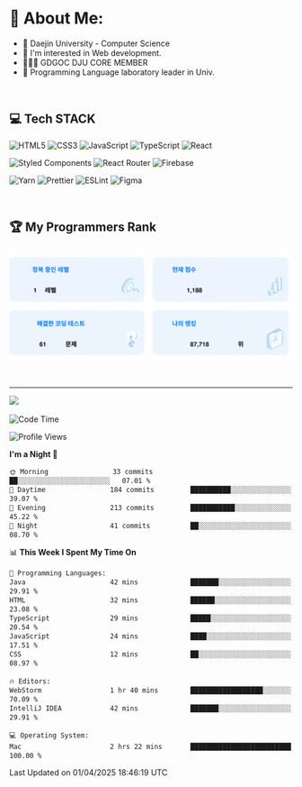 # 💫 About Me:

<ul>
 <li> 🏫 Daejin University - Computer Science </li>
 <li> 👀 I'm interested in Web development.</li>
 <li> 🧑🏻‍💻 GDGOC DJU CORE MEMBER </li>
 <li> 🧪 Programming Language laboratory leader in Univ. </li>
</ul>


<br>




## 💻 Tech STACK


![HTML5](https://img.shields.io/badge/html5-%23E34F26.svg?style=for-the-badge&logo=html5&logoColor=white)
![CSS3](https://img.shields.io/badge/css3-%231572B6.svg?style=for-the-badge&logo=css3&logoColor=white)
![JavaScript](https://img.shields.io/badge/javascript-%23323330.svg?style=for-the-badge&logo=javascript&logoColor=%23F7DF1E)
![TypeScript](https://img.shields.io/badge/typescript-%23007ACC.svg?style=for-the-badge&logo=typescript&logoColor=white)
![React](https://img.shields.io/badge/react-%2320232a.svg?style=for-the-badge&logo=react&logoColor=%2361DAFB)

![Styled Components](https://img.shields.io/badge/styled--components-DB7093?style=for-the-badge&logo=styled-components&logoColor=white)
![React Router](https://img.shields.io/badge/React_Router-CA4245?style=for-the-badge&logo=react-router&logoColor=white)
![Firebase](https://img.shields.io/badge/firebase-%23039BE5.svg?style=for-the-badge&logo=firebase)


![Yarn](https://img.shields.io/badge/yarn-%232C8EBB.svg?style=for-the-badge&logo=yarn&logoColor=white)
![Prettier](https://img.shields.io/badge/prettier-%23F7B93E.svg?style=for-the-badge&logo=prettier&logoColor=black)
![ESLint](https://img.shields.io/badge/ESLint-4B3263?style=for-the-badge&logo=eslint&logoColor=white)
![Figma](https://img.shields.io/badge/figma-%23F24E1E.svg?style=for-the-badge&logo=figma&logoColor=white)


<br/>




## 🏆 My Programmers Rank

![Programmers Rank](https://raw.githubusercontent.com/Jieunsse/github-programmers-rank/master/lib/result.svg)




<br/>


---

[![](https://visitcount.itsvg.in/api?id=Jayden&label=Profile%20Views&color=3&icon=7&pretty=true)](https://visitcount.itsvg.in)


<!-- Proudly created with GPRM ( https://gprm.itsvg.in ) -->


<!--START_SECTION:waka-->
![Code Time](http://img.shields.io/badge/Code%20Time-647%20hrs%206%20mins-blue)

![Profile Views](http://img.shields.io/badge/Profile%20Views-0-blue)

**I'm a Night 🦉** 

```text
🌞 Morning                33 commits          ██░░░░░░░░░░░░░░░░░░░░░░░   07.01 % 
🌆 Daytime                184 commits         ██████████░░░░░░░░░░░░░░░   39.07 % 
🌃 Evening                213 commits         ███████████░░░░░░░░░░░░░░   45.22 % 
🌙 Night                  41 commits          ██░░░░░░░░░░░░░░░░░░░░░░░   08.70 % 
```


📊 **This Week I Spent My Time On** 

```text
💬 Programming Languages: 
Java                     42 mins             ███████░░░░░░░░░░░░░░░░░░   29.91 % 
HTML                     32 mins             ██████░░░░░░░░░░░░░░░░░░░   23.08 % 
TypeScript               29 mins             █████░░░░░░░░░░░░░░░░░░░░   20.54 % 
JavaScript               24 mins             ████░░░░░░░░░░░░░░░░░░░░░   17.51 % 
CSS                      12 mins             ██░░░░░░░░░░░░░░░░░░░░░░░   08.97 % 

🔥 Editors: 
WebStorm                 1 hr 40 mins        ██████████████████░░░░░░░   70.09 % 
IntelliJ IDEA            42 mins             ███████░░░░░░░░░░░░░░░░░░   29.91 % 

💻 Operating System: 
Mac                      2 hrs 22 mins       █████████████████████████   100.00 % 
```


 Last Updated on 01/04/2025 18:46:19 UTC
<!--END_SECTION:waka-->
